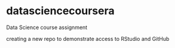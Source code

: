 # datasciencecoursera
Data Science course assignment

creating a new repo to demonstrate access to RStudio and GitHub
